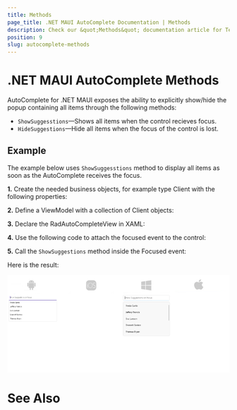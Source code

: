 ```yaml
---
title: Methods
page_title: .NET MAUI AutoComplete Documentation | Methods
description: Check our &quot;Methods&quot; documentation article for Telerik .NET MAUI AutoComplete control.
position: 9
slug: autocomplete-methods
---
```


# .NET MAUI AutoComplete Methods

AutoComplete for .NET MAUI exposes the ability to explicitly show/hide the popup containing all items through the following methods:

* `ShowSuggesstions`&mdash;Shows all items when the control recieves focus.
* `HideSuggestions`&mdash;Hide all items when the focus of the control is lost.

## Example

The example below uses `ShowSuggesstions` method to display all items as soon as the AutoComplete receives the focus. 

**1.** Create the needed business objects, for example type Client with the following properties:

<snippet id='autocomplete-client-businessobject'/>

**2.** Define a ViewModel with a collection of Client objects:

<snippet id='autocomplete-clients-viewmodel'/>

**3.** Declare the RadAutoCompleteView in XAML:

<snippet id='autocomplete-data-binding'/>

**4.** Use the following code to attach the focused event to the control:

<snippet id='autocomplete-focused'/>

**5.** Call the `ShowSuggestions` method inside the Focused event:

<snippet id='autocomplete-showsuggestions'/>

Here is the result:

![.NET MAUI AutoComplete Show Suggestions](images/autocompleteview-showsuggestions.png "AutoComplete ShowSuggestions")

# See Also


